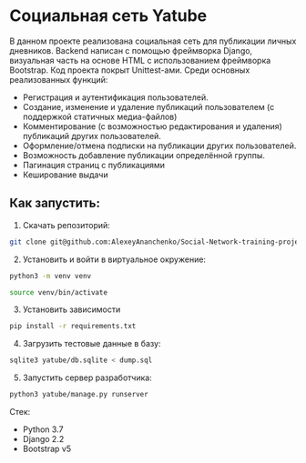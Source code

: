 # Социальная сеть Yatube

В данном проекте реализована социальная сеть для публикации личных дневников. Backend написан с помощью фреймворка Django, визуальная часть на основе HTML с использованием фреймворка Bootstrap. Код проекта покрыт Unittest-ами. 
Среди основных реализованных функций:
- Регистрация и аутентификация пользователей.
- Создание, изменение и удаление публикаций пользователем (с поддержкой статичных медиа-файлов)
- Комментирование (с возможностью редактирования и удаления) публикаций других пользователей.
- Оформление/отмена подписки на публикации других пользователей.
- Возможность добавление публикации определённой группы.
- Пагинация страниц с публикациями
- Кеширование выдачи

## Как запустить:

1. Скачать репозиторий:

```sh
git clone git@github.com:AlexeyAnanchenko/Social-Network-training-project.git
```
2. Установить и войти в виртуальное окружение:

```sh
python3 -m venv venv
```
```sh
source venv/bin/activate
```

3. Установить зависимости

```sh
pip install -r requirements.txt
```

4. Загрузить тестовые данные в базу:

```sh
sqlite3 yatube/db.sqlite < dump.sql
```

5. Запустить сервер разработчика:

```sh
python3 yatube/manage.py runserver
```


Стек:

- Python 3.7
- Django 2.2
- Bootstrap v5